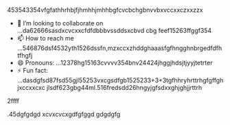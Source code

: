 453543354vfgfathhrhbjfjhmhhjmhhbgfcvcbchgbnvvbxvccxxczxxzzx
- 💞️ I’m looking to collaborate on ...da62666sasdxcvcxxcfdfdbbbvssddsxcbvd cbg feef15263ffggf354
- 📫 How to reach me ...546876dsf4532yth1526dssfn,mzxccxzhddghaaasfgfhngghnbrgedfdfhtfhgfj
- 😄 Pronouns: ...12378hg15163cvvvv354bnv24424jhggjhdsjtjyyjtetrter
- ⚡ Fun fact: ...dasdgfsd87fsd55gjl55253vxcgsdfgb1525233+3+3tgfhhryhrttrhgfgffghjxccxxcxc
jlsdf623gbg44ml.516fredsdd26hngyjgfsdxxghjghjjrttrh
<!ffffsdsss59263+6625
werewlop/werewlop is a ✨ special ✨ repository because its `READMEvbbv.md` (thadsdicxs file) ap25pears on your GitHub profile.sf
You can click the Preview link to take a look at your ch456nges.cxvhnhnfggjg
--->2ffff
.45dgfgdgd
xcvxcvcxgdfgfggd
gdgdgfg
